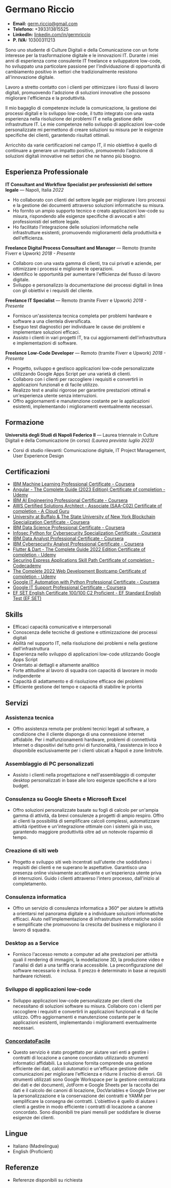 # Germano Riccio

- **Email:** germ.riccio@gmail.com
- **Telefono:** +393313815525
- **LinkedIn:** [linkedin.com/in/germriccio](https://www.linkedin.com/in/germriccio/)
- **P. IVA:** 10300311213

Sono uno studente di Culture Digitali e della Comunicazione con un forte interesse per la trasformazione digitale e le innovazioni IT. Durante i miei anni di esperienza come consulente IT freelance e sviluppatore low-code, ho sviluppato una particolare passione per l'individuazione di opportunità di cambiamento positivo in settori che tradizionalmente resistono all'innovazione digitale.

Lavoro a stretto contatto con i clienti per ottimizzare i loro flussi di lavoro digitali, promuovendo l'adozione di soluzioni innovative che possono migliorare l'efficienza e la produttività.

Il mio bagaglio di competenze include la comunicazione, la gestione dei processi digitali e lo sviluppo low-code, il tutto integrato con una vasta esperienza nella risoluzione dei problemi IT e nella gestione delle infrastrutture IT. Le mie competenze nello sviluppo di applicazioni low-code personalizzate mi permettono di creare soluzioni su misura per le esigenze specifiche dei clienti, garantendo risultati ottimali.

Arricchito da varie certificazioni nel campo IT, il mio obiettivo è quello di continuare a generare un impatto positivo, promuovendo l'adozione di soluzioni digitali innovative nei settori che ne hanno più bisogno.

## Esperienza Professionale

**IT Consultant and Workflow Specialist per professionisti del settore legale** — Napoli, Italia
_2022_
- Ho collaborato con clienti del settore legale per migliorare i loro processi e la gestione dei documenti attraverso soluzioni informatiche su misura.
- Ho fornito un ampio supporto tecnico e creato applicazioni low-code su misura, rispondendo alle esigenze specifiche di avvocati e altri professionisti del settore legale.
- Ho facilitato l'integrazione delle soluzioni informatiche nelle infrastrutture esistenti, promuovendo miglioramenti della produttività e dell'efficienza.

**Freelance Digital Process Consultant and Manager** — Remoto (tramite Fiverr e Upwork)
_2018 - Presente_
- Collaboro con una vasta gamma di clienti, tra cui privati e aziende, per ottimizzare i processi e migliorare le operazioni.
- Identifico le opportunità per aumentare l'efficienza del flusso di lavoro digitale.
- Sviluppo e personalizzo la documentazione dei processi digitali in linea con gli obiettivi e i requisiti del cliente.

**Freelance IT Specialist** — Remoto (tramite Fiverr e Upwork)
_2018 - Presente_
- Fornisco un'assistenza tecnica completa per problemi hardware e software a una clientela diversificata.
- Eseguo test diagnostici per individuare le cause dei problemi e implementare soluzioni efficaci.
- Assisto i clienti in vari progetti IT, tra cui aggiornamenti dell'infrastruttura e implementazioni di software.

**Freelance Low-Code Developer** — Remoto (tramite Fiverr e Upwork)
_2018 - Presente_
- Progetto, sviluppo e gestisco applicazioni low-code personalizzate utilizzando Google Apps Script per una varietà di clienti.
- Collaboro con i clienti per raccogliere i requisiti e convertirli in applicazioni funzionali e di facile utilizzo.
- Realizzo test e analisi rigorose per garantire prestazioni ottimali e un'esperienza utente senza interruzioni.
- Offro aggiornamenti e manutenzione costante per le applicazioni esistenti, implementando i miglioramenti eventualmente necessari.

## Formazione

**Università degli Studi di Napoli Federico II** — Laurea triennale in Culture Digitali e della Comunicazione (in corso)
_(Laurea prevista: luglio 2023)_
- Corsi di studio rilevanti: Comunicazione digitale, IT Project Management, User Experience Design

## Certificazioni

- [IBM Machine Learning Professional Certificate - Coursera](https://www.credly.com/badges/e562c28b-730a-444b-9776-9d1d3429b6a8/public_url)
- [Angular - The Complete Guide (2023 Edition) Certificate of completion - Udemy](https://www.udemy.com/certificate/UC-bb7aba1d-f717-49ca-81e6-9cab5c861c16/)
- [IBM AI Engineering Professional Certificate - Coursera](https://www.credly.com/badges/40d36ac5-31a2-4ce0-a3c0-b2ea91ff4b64)
- [AWS Certified Solutions Architect - Associate (SAA-C02) Certificate of completion - A Cloud Guru](https://verify.acloud.guru/3B2BBA418F79)
- [University at Buffalo & The State University of New York Blockchain Specialization Certificate - Coursera](https://coursera.org/verify/specialization/7RQG4Q277CA2)
- [IBM Data Science Professional Certificate - Coursera](https://www.credly.com/badges/41676071-2178-4f58-8db3-3622a90eecfd)
- [Infosec Python for Cybersecurity Specialization Certificate - Coursera](https://coursera.org/verify/specialization/3MEHP7XBU26B)
- [IBM Data Analyst Professional Certificate - Coursera](https://www.credly.com/badges/d7986998-a9ac-4adc-8b2d-cf1edeca2301)
- [IBM Cybersecurity Analyst Professional Certificate - Coursera](https://www.credly.com/badges/ba500085-e96c-4704-8b80-3d2062089151)
- [Flutter & Dart - The Complete Guide 2022 Edition Certificate of completion - Udemy](https://www.udemy.com/certificate/UC-ed7db95c-6040-4948-a04f-03b040e7380a/)
- [Securing Express Applications Skill Path Certificate of completion - Codecademy](https://www.codecademy.com/profiles/gerric/certificates/61427ba3ae2b35001106e73c)
- [The Complete 2022 Web Development Bootcamp Certificate of completion - Udemy](https://www.udemy.com/certificate/UC-250c1c0b-72ce-41ac-bdbc-da21e3e8ee85/)
- [Google IT Automation with Python Professional Certificate - Coursera](https://www.credly.com/badges/0d6aeb02-1078-4c7b-bdd5-57cc3c2c7d8d)
- [Google IT Support Professional Certificate - Coursera](https://www.credly.com/badges/bfa6f1a1-58a1-446a-9171-e4bc7a348a86)
- [EF SET English Certificate 100/100 C2 Proficient - EF Standard English Test (EF SET)](https://www.efset.org/cert/NeK5Ry)

## Skills

- Efficaci capacità comunicative e interpersonali
- Conoscenza delle tecniche di gestione e ottimizzazione dei processi digitali
- Abilità nel supporto IT, nella risoluzione dei problemi e nella gestione dell'infrastruttura
- Esperienza nello sviluppo di applicazioni low-code utilizzando Google Apps Script
- Orientato ai dettagli e altamente analitico
- Forte attitudine al lavoro di squadra con capacità di lavorare in modo indipendente
- Capacità di adattamento e di risoluzione efficace dei problemi
- Efficiente gestione del tempo e capacità di stabilire le priorità

## Servizi

### Assistenza tecnica
- Offro assistenza remota per problemi tecnici legati al software, a condizione che il cliente disponga di una connessione internet affidabile. Per i malfunzionamenti hardware, problemi di connettività Internet o dispositivi del tutto privi di funzionalità, l'assistenza in loco è disponibile esclusivamente per i clienti ubicati a Napoli e zone limitrofe.

### Assemblaggio di PC personalizzati
- Assisto i clienti nella progettazione e nell'assemblaggio di computer desktop personalizzati in base alle loro esigenze specifiche e al loro budget.

### Consulenza su Google Sheets e Microsoft Excel
- Offro soluzioni personalizzate basate su fogli di calcolo per un'ampia gamma di attività, da brevi consulenze a progetti di ampio respiro. Offro ai clienti la possibilità di semplificare calcoli complessi, automatizzare attività ripetitive e un'integrazione ottimale con i sistemi già in uso, garantendo maggiore produttività oltre ad un notevole risparmio di tempo.

### Creazione di siti web
- Progetto e sviluppo siti web incentrati sull'utente che soddisfano i requisiti dei clienti e ne superano le aspettative. Garantisco una presenza online visivamente accattivante e un'esperienza utente priva di interruzioni. Guido i clienti attraverso l'intero processo, dall'inizio al completamento.

### Consulenza informatica
- Offro un servizio di consulenza informatica a 360° per aiutare le attività a orientarsi nel panorama digitale e a individuare soluzioni informatiche efficaci. Aiuto nell'implementazione di infrastrutture informatiche solide e semplificate che promuovono la crescita del business e migliorano il lavoro di squadra.

### Desktop as a Service
- Fornisco l'accesso remoto a computer ad alte prestazioni per attività quali il rendering di immagini, la modellazione 3D, la produzione video e l'analisi di dati a una tariffa oraria accessibile. La preconfigurazione del software necessario è inclusa. Il prezzo è determinato in base ai requisiti hardware richiesti.

### Sviluppo di applicazioni low-code
- Sviluppo applicazioni low-code personalizzate per clienti che necessitano di soluzioni software su misura. Collaboro con i clienti per raccogliere i requisiti e convertirli in applicazioni funzionali e di facile utilizzo. Offro aggiornamenti e manutenzione costante per le applicazioni esistenti, implementando i miglioramenti eventualmente necessari.

### [ConcordatoFacile](https://concordatofacile.carrd.co/)
- Questo servizio è stato progettato per aiutare vari enti a gestire i contratti di locazione a canone concordato utilizzando strumenti informatici affidabili. La soluzione fornita comprende una gestione efficiente dei dati, calcoli automatici e un'efficace gestione delle comunicazioni per migliorare l'efficienza e ridurre il rischio di errori. Gli strumenti utilizzati sono Google Workspace per la gestione centralizzata dei dati e dei documenti, JotForm e Google Sheets per la raccolta dei dati e il calcolo dei canoni di locazione, DocVariables e Google Drive per la personalizzazione e la conservazione dei contratti e YAMM per semplificare la consegna dei contratti. L'obiettivo è quello di aiutare i clienti a gestire in modo efficiente i contratti di locazione a canone concordato. Sono disponibili tre piani mensili per soddisfare le diverse esigenze dei clienti.

## Lingue

- Italiano (Madrelingua)
- English (Proficient)

## Referenze

- Referenze disponibili su richiesta
